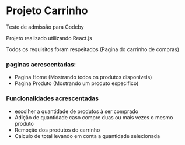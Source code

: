 # Projeto Carrinho
Teste de admissão para Codeby

Projeto realizado utilizando React.js

Todos os requisitos foram respeitados (Pagina do carrinho de compras)

### paginas acrescentadas:
- Pagina Home (Mostrando todos os produtos disponiveis)
- Pagina Produto (Mostrando um produto especifico)

### Funcionalidades acrescentadas
- escolher a quantidade de produtos à ser comprado
- Adição de quantidade caso compre duas ou mais vezes o mesmo produto
- Remoção dos produtos do carrinho
- Calculo de total levando em conta a quantidade selecionada

